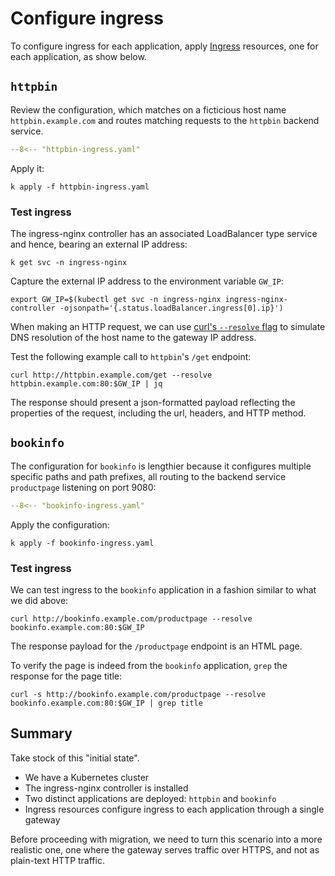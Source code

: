 # Configure ingress

To configure ingress for each application, apply [Ingress](https://kubernetes.io/docs/concepts/services-networking/ingress/) resources, one for each application, as show below.

## `httpbin`

Review the configuration, which matches on a ficticious host name `httpbin.example.com` and routes matching requests to the `httpbin` backend service.

```yaml linenums="1" title="httpbin-ingress.yaml"
--8<-- "httpbin-ingress.yaml"
```

Apply it:

```shell
k apply -f httpbin-ingress.yaml
```

### Test ingress

The ingress-nginx controller has an associated LoadBalancer type service and hence, bearing an external IP address:

```shell
k get svc -n ingress-nginx
```

Capture the external IP address to the environment variable `GW_IP`:

```shell
export GW_IP=$(kubectl get svc -n ingress-nginx ingress-nginx-controller -ojsonpath='{.status.loadBalancer.ingress[0].ip}')
```

When making an HTTP request, we can use [curl's `--resolve` flag](https://everything.curl.dev/usingcurl/connections/name.html#provide-a-custom-ip-address-for-a-name) to simulate DNS resolution of the host name to the gateway IP address.

Test the following example call to `httpbin`'s `/get` endpoint:

```shell
curl http://httpbin.example.com/get --resolve httpbin.example.com:80:$GW_IP | jq
```

The response should present a json-formatted payload reflecting the properties of the request, including the url, headers, and HTTP method.

## `bookinfo`

The configuration for `bookinfo` is lengthier because it configures multiple specific paths and path prefixes, all routing to the backend service `productpage` listening on port 9080:

```yaml linenums="1" title="bookinfo-ingress.yaml"
--8<-- "bookinfo-ingress.yaml"
```

Apply the configuration:

```shell
k apply -f bookinfo-ingress.yaml
```

### Test ingress

We can test ingress to the `bookinfo` application in a fashion similar to what we did above:

```shell
curl http://bookinfo.example.com/productpage --resolve bookinfo.example.com:80:$GW_IP
```

The response payload for the `/productpage` endpoint is an HTML page.

To verify the page is indeed from the `bookinfo` application, `grep` the response for the page title:

```shell
curl -s http://bookinfo.example.com/productpage --resolve bookinfo.example.com:80:$GW_IP | grep title
```

## Summary

Take stock of this "initial state".

- We have a Kubernetes cluster
- The ingress-nginx controller is installed
- Two distinct applications are deployed: `httpbin` and `bookinfo`
- Ingress resources configure ingress to each application through a single gateway

Before proceeding with migration, we need to turn this scenario into a more realistic one, one where the gateway serves traffic over HTTPS, and not as plain-text HTTP traffic.